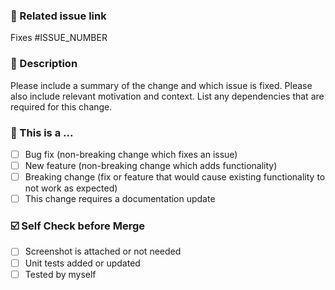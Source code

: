 ### 🔗 Related issue link
Fixes #ISSUE_NUMBER

### 📝 Description

Please include a summary of the change and which issue is fixed. Please also include relevant motivation and context. List any dependencies that are required for this change.

### 🤔 This is a ...

- [ ] Bug fix (non-breaking change which fixes an issue)
- [ ] New feature (non-breaking change which adds functionality)
- [ ] Breaking change (fix or feature that would cause existing functionality to not work as expected)
- [ ] This change requires a documentation update

### ☑️ Self Check before Merge
- [ ] Screenshot is attached or not needed
- [ ] Unit tests added or updated
- [ ] Tested by myself